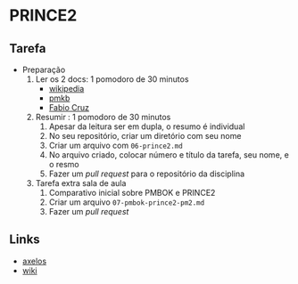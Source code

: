 # PRINCE2

## Tarefa

- Preparação
  1. Ler os 2 docs: 1 pomodoro de 30 minutos
     - [wikipedia](https://pt.wikipedia.org/wiki/PRINCE2)
     - [pmkb](https://pmkb.com.br/sig/padroes-frameworks/prince2-ogc/)
     - [Fabio Cruz](http://www.fabiocruz.com.br/oprince2/prince2-intro/)
  2. Resumir : 1 pomodoro de 30 minutos
     1. Apesar da leitura ser em dupla, o resumo é individual
     2. No seu repositório, criar um diretório com seu nome
     3. Criar um arquivo com `06-prince2.md`
     4. No arquivo criado, colocar número e título da tarefa, seu nome, e o resmo
     5. Fazer um _pull request_ para o repositório da disciplina
  3. Tarefa extra sala de aula
     1. Comparativo inicial sobre PMBOK e PRINCE2
     2. Criar um arquivo `07-pmbok-prince2-pm2.md`
     3. Fazer um _pull request_

## [](#links) Links

- [axelos](https://www.axelos.com/best-practice-solutions/prince2)
- [wiki](http://pt.prince2.wiki/PRINCE2)
